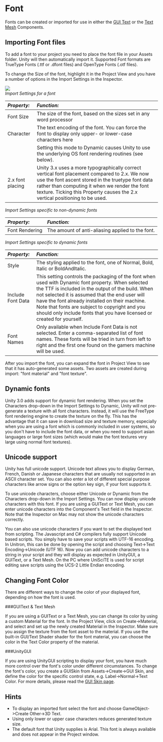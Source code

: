 Font
====


<span class=keyword>Fonts</span> can be created or imported for use in either the [GUI Text](class-GuiText.html) or the [Text Mesh](class-TextMesh.html) <span class=keyword>Components</span>.


Importing Font files
--------------------


To add a font to your project you need to place the font file in your Assets folder. Unity will then automatically import it. Supported Font formats are TrueType Fonts (.ttf or .dfont files) and OpenType Fonts (.otf files).

To change the <span class=component>Size</span> of the font, highlight it in the <span class=keyword>Project View</span> and you have a number of options in the <span class=keyword>Import Settings</span> in the <span class=keyword>Inspector</span>.

![](http://docwiki.hq.unity3d.com/uploads/Main/font_importer.png)  
_Import Settings for a font_


|**_Property:_** |**_Function:_** |
|:---|:---|
|<span class=component>Font Size</span>  |The size of the font, based on the sizes set in any word processor |
|<span class=component>Character</span> |The text encoding of the font.  You can force the font to display only upper- or lower-case characters here |
|               |Setting this mode to Dynamic causes Unity to use the underlying OS font rendering routines (see below).|
|<span class=component>2.x font placing</span> |Unity 3.x uses a more typographically correct vertical font placement compared to 2.x.  We now use the font  ascent stored in the truetype font data rather than computing it when we render the font texture.  Ticking this Property causes the 2.x vertical positioning to be used. |

_Import Settings specific to non-dynamic fonts_

|**_Property:_** |**_Function:_** |
|:---|:---|
|<span class=component>Font Rendering</span>	|The amount of anti-aliasing applied to the font.|

_Import Settings specific to dynamic fonts_

|**_Property:_** |**_Function:_** |
|:---|:---|
|<span class=component>Style</span>      |The styling applied to the font, one of Normal, Bold, Italic or BoldAndItalic. |
|<span class=component>Include Font Data</span> |This setting controls the packaging of the font when used with Dynamic font property.  When selected the TTF is included in the output of the build.  When not selected it is assumed that the end user will have the font already installed on their machine.  Note that fonts are subject to copyright and you should only include fonts that you have licensed or created for yourself. |
|<span class=component>Font Names</span> |Only available when Include Font Data is not selected.  Enter a comma-separated list of font names.  These fonts will be tried in turn from left to right and the first one found on the gamers machine will be used.  |

After you import the font, you can expand the font in Project View to see that it has auto-generated some assets.  Two assets are created during import: "font material" and "font texture".

Dynamic fonts
-------------


Unity 3.0 adds support for dynamic font rendering. When you set the <span class=component>Characters</span> drop-down in the Import Settings to <span class=component>Dynamic</span>, Unity will not pre-generate a texture with all font characters. Instead, it will use the FreeType font rendering engine to create the texture on the fly. This has the advantage that it can save in download size and texture memory, especially when you are using a font which is commonly included in user systems, so you don't have to include the font data, or when you need to support asian languages or large font sizes (which would make the font textures very large using normal font textures).

Unicode support
---------------

Unity has full unicode support. Unicode text allows you to display German, French, Danish or Japanese characters that are usually not supported in an ASCII character set. You can also enter a lot of different special purpose characters like arrow signs or the option key sign, if your font supports it.

To use unicode characters, choose either <span class=component>Unicode</span> or <span class=component>Dynamic</span> from the <span class=component>Characters</span> drop-down in the Import Settings.  You can now display unicode characters with this font.  If you are using a <span class=keyword>GUIText</span> or <span class=keyword>Text Mesh</span>, you can enter unicode characters into the Component's <span class=component>Text</span> field in the Inspector.  Note that the Inspector on Mac may not show the unicode characters correctly.

You can also use unicode characters if you want to set the displayed text from scripting.  The Javascript and C# compilers fully support Unicode based scripts. You simply have to save your scripts with UTF-16 encoding.  In <span class=keyword>Unitron</span>, this can be done by opening the script and choosing <span class=menu>Text->Text Encoding->Unicode (UTF 16)</span>.  Now you can add unicode characters to a string in your script and they will display as expected in <span class=keyword>UnityGUI</span>, a GUIText, or a Text Mesh.  On the PC where <span class=keyword>UniSciTE</span> is used for script editing save scripts using the UCS-2 Little Endian encoding.


Changing Font Color
-------------------


There are different ways to change the color of your displayed font, depending on how the font is used.


###GUIText & Text Mesh

If you are using a GUIText or a Text Mesh, you can change its color by using a custom <span class=keyword>Material</span> for the font. In the Project View, click on <span class=menu>Create->Material</span>, and select and set up the newly created Material in the <span class=keyword>Inspector</span>. Make sure you assign the texture from the font asset to the material. If you use the built-in <span class=component>GUI/Text Shader</span> shader for the font material, you can choose the color in the <span class=component>Text Color</span> property of the material.

###UnityGUI

If you are using UnityGUI scripting to display your font, you have much more control over the font's color under different circumstances.  To change the font's color, you create a <span class=keyword>GUISkin</span> from <span class=menu>Assets->Create->GUI Skin</span>, and define the color for the specific control state, e.g. <span class=menu>Label->Normal->Text Color</span>.  For more details, please read the [GUI Skin page](class-GUISkin.html).

Hints
-----

* To display an imported font select the font and choose <span class=menu>GameObject->Create Other->3D Text</span>.
* Using only lower or upper case characters reduces generated texture size.
* The default font that Unity supplies is Arial.  This font is always available and does not appear in the Project window.
